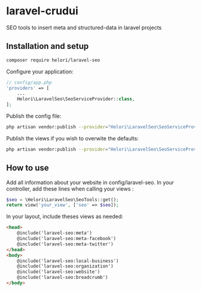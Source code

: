 # laravel-crudui
SEO tools to insert meta and structured-data in laravel projects

## Installation and setup

```bash
composer require helori/laravel-seo
```

Configure your application:
```php
// config/app.php
'providers' => [
    ...
    Helori\LaravelSeo\SeoServiceProvider::class,
];
```
Publish the config file:
```bash
php artisan vendor:publish --provider="Helori\LaravelSeo\SeoServiceProvider" --tag="config"
```

Publish the views if you wish to overwite the defaults:
```bash
php artisan vendor:publish --provider="Helori\LaravelSeo\SeoServiceProvider" --tag="views"
```

## How to use

Add all information about your website in config/laravel-seo.
In your controller, add these lines when calling your views :
```php
$seo = \Helori\LaravelSeo\SeoTools::get();
return view('your_view', ['seo' => $seo]);
```

In your layout, include theses views as needed:
```html
<head>
	@include('laravel-seo:meta')
    @include('laravel-seo:meta-facebook')
    @include('laravel-seo:meta-twitter')
</head>
<body>
	@include('laravel-seo:local-business')
	@include('laravel-seo:organization')
	@include('laravel-seo:website')
	@include('laravel-seo:breadcrumb')
</body>
```

